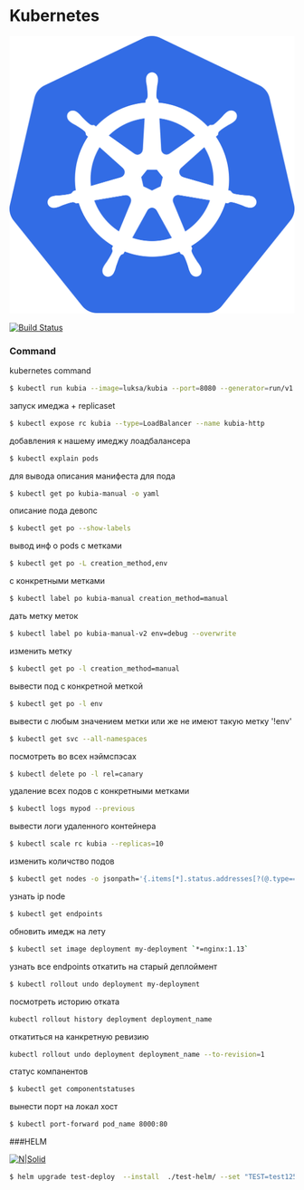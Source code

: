 # Kubernetes

[![N|Solid](https://raw.githubusercontent.com/kubernetes/kubernetes/master/logo/logo.png)](https://kubernetes.io)

[![Build Status](https://travis-ci.org/joemccann/dillinger.svg?branch=master)](https://travis-ci.org/joemccann/dillinger)

### Command

kubernetes command
```sh
$ kubectl run kubia --image=luksa/kubia --port=8080 --generator=run/v1
```
запуск имеджа + replicaset
```sh
$ kubectl expose rc kubia --type=LoadBalancer --name kubia-http
```
добавления к нашему имеджу лоадбалансера
```sh
$ kubectl explain pods
```
для вывода описания манифеста для пода
```sh
$ kubectl get po kubia-manual -o yaml 
```
описание пода девопс
```sh
$ kubectl get po --show-labels 
```
вывод инф о pods  с метками
```sh
$ kubectl get po -L creation_method,env 
```
с конкретными метками
```sh
$ kubectl label po kubia-manual creation_method=manual
```
дать метку меток
```sh
$ kubectl label po kubia-manual-v2 env=debug --overwrite
```
изменить метку
```sh
$ kubectl get po -l creation_method=manual
```
вывести под с конкретной меткой
```sh
$ kubectl get po -l env
```
вывести с любым значением метки или же не имеют такую метку '!env'
```sh
$ kubectl get svc --all-namespaces
```
посмотреть во всех нэймспэсах
```sh
$ kubectl delete po -l rel=canary
```
удаление всех подов с конкретными метками

```sh
$ kubectl logs mypod --previous
```
вывести логи удаленного контейнера 
```sh
$ kubectl scale rc kubia --replicas=10
```
изменить количство подов
```sh
$ kubectl get nodes -o jsonpath='{.items[*].status.addresses[?(@.type=="ExternalIP")].address}'
```
узнать ip node
```sh
$ kubectl get endpoints
```
обновить имедж на лету 
```sh
$ kubectl set image deployment my-deployment `*=nginx:1.13`
```
узнать все endpoints
откатить на старый деплоймент 
```sh 
$ kubectl rollout undo deployment my-deployment
```
посмотреть историю отката
```sh
kubectl rollout history deployment deployment_name
```
откатиться на канкретную ревизию

```sh
kubectl rollout undo deployment deployment_name --to-revision=1
```
статус компанентов
```sh
$ kubectl get componentstatuses
```
вынести порт на локал хост
```sh
$ kubectl port-forward pod_name 8000:80
```

###HELM

[![N|Solid](https://d33wubrfki0l68.cloudfront.net/d9a3dd9398904a13c211c703709d7ad7daaef72f/3f473/images/kubernetes-helm.png)](https://https://helm.sh/)


```sh
$ helm upgrade test-deploy  --install  ./test-helm/ --set "TEST=test125"
```
